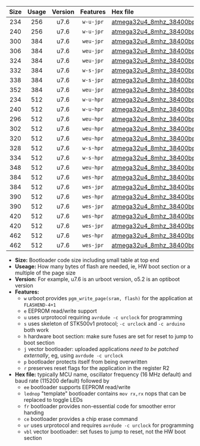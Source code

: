 |Size|Usage|Version|Features|Hex file|
|:-:|:-:|:-:|:-:|:--|
|234|256|u7.6|`w-u-jpr`|[atmega32u4_8mhz_38400bps_ur_vbl.hex](https://raw.githubusercontent.com/stefanrueger/urboot/main//atmega32u4_8mhz_38400bps_ur_vbl.hex)|
|240|256|u7.6|`w-u-jpr`|[atmega32u4_8mhz_38400bps_lednop_ur_vbl.hex](https://raw.githubusercontent.com/stefanrueger/urboot/main//atmega32u4_8mhz_38400bps_lednop_ur_vbl.hex)|
|300|384|u7.6|`weu-jpr`|[atmega32u4_8mhz_38400bps_ee_ur_vbl.hex](https://raw.githubusercontent.com/stefanrueger/urboot/main//atmega32u4_8mhz_38400bps_ee_ur_vbl.hex)|
|306|384|u7.6|`weu-jpr`|[atmega32u4_8mhz_38400bps_ee_lednop_ur_vbl.hex](https://raw.githubusercontent.com/stefanrueger/urboot/main//atmega32u4_8mhz_38400bps_ee_lednop_ur_vbl.hex)|
|324|384|u7.6|`weu-jpr`|[atmega32u4_8mhz_38400bps_ee_lednop_fr_ur_vbl.hex](https://raw.githubusercontent.com/stefanrueger/urboot/main//atmega32u4_8mhz_38400bps_ee_lednop_fr_ur_vbl.hex)|
|332|384|u7.6|`w-s-jpr`|[atmega32u4_8mhz_38400bps_vbl.hex](https://raw.githubusercontent.com/stefanrueger/urboot/main//atmega32u4_8mhz_38400bps_vbl.hex)|
|338|384|u7.6|`w-s-jpr`|[atmega32u4_8mhz_38400bps_lednop_vbl.hex](https://raw.githubusercontent.com/stefanrueger/urboot/main//atmega32u4_8mhz_38400bps_lednop_vbl.hex)|
|352|384|u7.6|`weu-jpr`|[atmega32u4_8mhz_38400bps_ee_lednop_fr_ce_ur_vbl.hex](https://raw.githubusercontent.com/stefanrueger/urboot/main//atmega32u4_8mhz_38400bps_ee_lednop_fr_ce_ur_vbl.hex)|
|234|512|u7.6|`w-u-hpr`|[atmega32u4_8mhz_38400bps_ur.hex](https://raw.githubusercontent.com/stefanrueger/urboot/main//atmega32u4_8mhz_38400bps_ur.hex)|
|240|512|u7.6|`w-u-hpr`|[atmega32u4_8mhz_38400bps_lednop_ur.hex](https://raw.githubusercontent.com/stefanrueger/urboot/main//atmega32u4_8mhz_38400bps_lednop_ur.hex)|
|296|512|u7.6|`weu-hpr`|[atmega32u4_8mhz_38400bps_ee_ur.hex](https://raw.githubusercontent.com/stefanrueger/urboot/main//atmega32u4_8mhz_38400bps_ee_ur.hex)|
|302|512|u7.6|`weu-hpr`|[atmega32u4_8mhz_38400bps_ee_lednop_ur.hex](https://raw.githubusercontent.com/stefanrueger/urboot/main//atmega32u4_8mhz_38400bps_ee_lednop_ur.hex)|
|320|512|u7.6|`weu-hpr`|[atmega32u4_8mhz_38400bps_ee_lednop_fr_ur.hex](https://raw.githubusercontent.com/stefanrueger/urboot/main//atmega32u4_8mhz_38400bps_ee_lednop_fr_ur.hex)|
|328|512|u7.6|`w-s-hpr`|[atmega32u4_8mhz_38400bps.hex](https://raw.githubusercontent.com/stefanrueger/urboot/main//atmega32u4_8mhz_38400bps.hex)|
|334|512|u7.6|`w-s-hpr`|[atmega32u4_8mhz_38400bps_lednop.hex](https://raw.githubusercontent.com/stefanrueger/urboot/main//atmega32u4_8mhz_38400bps_lednop.hex)|
|348|512|u7.6|`weu-hpr`|[atmega32u4_8mhz_38400bps_ee_lednop_fr_ce_ur.hex](https://raw.githubusercontent.com/stefanrueger/urboot/main//atmega32u4_8mhz_38400bps_ee_lednop_fr_ce_ur.hex)|
|384|512|u7.6|`wes-hpr`|[atmega32u4_8mhz_38400bps_ee.hex](https://raw.githubusercontent.com/stefanrueger/urboot/main//atmega32u4_8mhz_38400bps_ee.hex)|
|384|512|u7.6|`wes-jpr`|[atmega32u4_8mhz_38400bps_ee_vbl.hex](https://raw.githubusercontent.com/stefanrueger/urboot/main//atmega32u4_8mhz_38400bps_ee_vbl.hex)|
|390|512|u7.6|`wes-hpr`|[atmega32u4_8mhz_38400bps_ee_lednop.hex](https://raw.githubusercontent.com/stefanrueger/urboot/main//atmega32u4_8mhz_38400bps_ee_lednop.hex)|
|390|512|u7.6|`wes-jpr`|[atmega32u4_8mhz_38400bps_ee_lednop_vbl.hex](https://raw.githubusercontent.com/stefanrueger/urboot/main//atmega32u4_8mhz_38400bps_ee_lednop_vbl.hex)|
|420|512|u7.6|`wes-hpr`|[atmega32u4_8mhz_38400bps_ee_lednop_fr.hex](https://raw.githubusercontent.com/stefanrueger/urboot/main//atmega32u4_8mhz_38400bps_ee_lednop_fr.hex)|
|420|512|u7.6|`wes-jpr`|[atmega32u4_8mhz_38400bps_ee_lednop_fr_vbl.hex](https://raw.githubusercontent.com/stefanrueger/urboot/main//atmega32u4_8mhz_38400bps_ee_lednop_fr_vbl.hex)|
|462|512|u7.6|`wes-hpr`|[atmega32u4_8mhz_38400bps_ee_lednop_fr_ce.hex](https://raw.githubusercontent.com/stefanrueger/urboot/main//atmega32u4_8mhz_38400bps_ee_lednop_fr_ce.hex)|
|462|512|u7.6|`wes-jpr`|[atmega32u4_8mhz_38400bps_ee_lednop_fr_ce_vbl.hex](https://raw.githubusercontent.com/stefanrueger/urboot/main//atmega32u4_8mhz_38400bps_ee_lednop_fr_ce_vbl.hex)|

- **Size:** Bootloader code size including small table at top end
- **Useage:** How many bytes of flash are needed, ie, HW boot section or a multiple of the page size
- **Version:** For example, u7.6 is an urboot version, o5.2 is an optiboot version
- **Features:**
  + `w` urboot provides `pgm_write_page(sram, flash)` for the application at `FLASHEND-4+1`
  + `e` EEPROM read/write support
  + `u` uses urprotocol requiring `avrdude -c urclock` for programming
  + `s` uses skeleton of STK500v1 protocol; `-c urclock` and `-c arduino` both work
  + `h` hardware boot section: make sure fuses are set for reset to jump to boot section
  + `j` vector bootloader: uploaded applications *need to be patched externally*, eg, using `avrdude -c urclock`
  + `p` bootloader protects itself from being overwritten
  + `r` preserves reset flags for the application in the register R2
- **Hex file:** typically MCU name, oscillator frequency (16 MHz default) and baud rate (115200 default) followed by
  + `ee` bootloader supports EEPROM read/write
  + `lednop` "template" bootloader contains `mov rx,rx` nops that can be replaced to toggle LEDs
  + `fr` bootloader provides non-essential code for smoother error handing
  + `ce` bootloader provides a chip erase command
  + `ur` uses urprotocol and requires `avrdude -c urclock` for programming
  + `vbl` vector bootloader: set fuses to jump to reset, not the HW boot section
